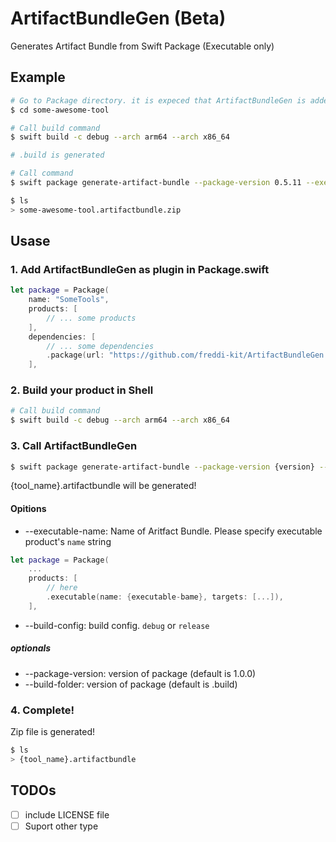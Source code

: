 # ArtifactBundleGen (Beta)

Generates Artifact Bundle from Swift Package (Executable only)

## Example

```sh
# Go to Package directory. it is expeced that ArtifactBundleGen is added as command plugin in Package.swift
$ cd some-awesome-tool

# Call build command
$ swift build -c debug --arch arm64 --arch x86_64

# .build is generated

# Call command
$ swift package generate-artifact-bundle --package-version 0.5.11 --executable-name some-awesome-tool --build-config debug --build-folder .build

$ ls
> some-awesome-tool.artifactbundle.zip
```

## Usase
### 1. Add ArtifactBundleGen as plugin in Package.swift

```swift
let package = Package(
    name: "SomeTools",
    products: [
        // ... some products
    ],
    dependencies: [
        // ... some dependencies
        .package(url: "https://github.com/freddi-kit/ArtifactBundleGen.git", .exact("0.0.1"))
    ],

```

### 2. Build your product in Shell

```sh
# Call build command
$ swift build -c debug --arch arm64 --arch x86_64
```


### 3. Call ArtifactBundleGen

```sh
$ swift package generate-artifact-bundle --package-version {version} --package-name {tool_name} --build-config {config} --build-folder {folder}
```

{tool_name}.artifactbundle will be generated!

#### Opitions
- --executable-name: Name of Aritfact Bundle. Please specify executable product's `name` string

```swift
let package = Package(
    ...
    products: [
        // here
        .executable(name: {executable-bame}, targets: [...]),
    ],
```

- --build-config: build config. `debug` or `release`

##### optionals
- --package-version: version of package (default is 1.0.0)
- --build-folder: version of package (default is .build)


### 4. Complete!

Zip file is generated!

```sh
$ ls 
> {tool_name}.artifactbundle
```


## TODOs
- [ ] include LICENSE file
- [ ] Suport other type
